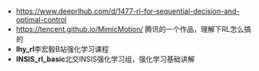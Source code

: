 #
- https://www.deeprlhub.com/d/1477-rl-for-sequential-decision-and-optimal-control
- https://tencent.github.io/MimicMotion/ 腾讯的一个作品，理解下RL怎么搞的
- **lhy_rl**李宏毅B站强化学习课程
- **INSIS_rl_basic**北交INSIS强化学习组，强化学习基础讲解